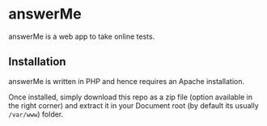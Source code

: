 # answerMe

answerMe is a web app to take online tests.

## Installation

answerMe is written in PHP and hence requires an Apache installation.

Once installed, simply download this repo as a zip file (option available in the right corner) and extract it in your Document root (by default its usually `/var/www`) folder.
